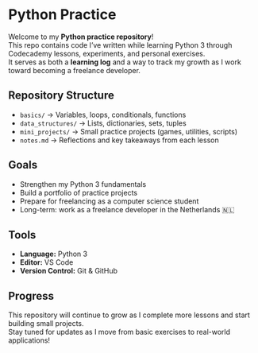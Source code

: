 # Python Practice 

Welcome to my **Python practice repository**!  
This repo contains code I’ve written while learning Python 3 through Codecademy lessons, experiments, and personal exercises.  
It serves as both a **learning log** and a way to track my growth as I work toward becoming a freelance developer.



## Repository Structure
- `basics/` → Variables, loops, conditionals, functions  
- `data_structures/` → Lists, dictionaries, sets, tuples  
- `mini_projects/` → Small practice projects (games, utilities, scripts)  
- `notes.md` → Reflections and key takeaways from each lesson  



## Goals
- Strengthen my Python 3 fundamentals  
- Build a portfolio of practice projects  
- Prepare for freelancing as a computer science student  
- Long-term: work as a freelance developer in the Netherlands 🇳🇱  



## Tools
- **Language:** Python 3  
- **Editor:** VS Code  
- **Version Control:** Git & GitHub  



## Progress
This repository will continue to grow as I complete more lessons and start building small projects.  
Stay tuned for updates as I move from basic exercises to real-world applications!
